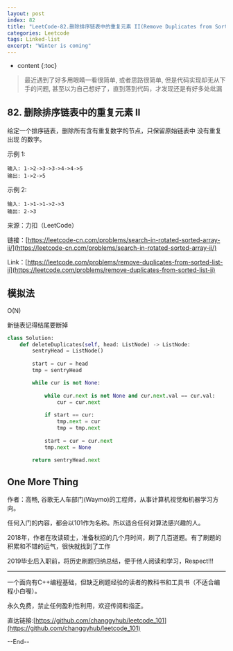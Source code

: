 ```yaml
---
layout: post
index: 82
title: "LeetCode-82.删除排序链表中的重复元素 II(Remove Duplicates from Sorted List II)"
categories: Leetcode
tags: Linked-list
excerpt: "Winter is coming"
---
```


* content
{:toc}

> 最近遇到了好多用眼睛一看很简单, 或者思路很简单, 但是代码实现却无从下手的问题, 甚至以为自己想好了，直到落到代码，才发现还是有好多处纰漏

## 82. 删除排序链表中的重复元素 II

给定一个排序链表，删除所有含有重复数字的节点，只保留原始链表中 没有重复出现 的数字。

示例 1:

```
输入: 1->2->3->3->4->4->5
输出: 1->2->5
```

示例 2:

```
输入: 1->1->1->2->3
输出: 2->3
```

来源：力扣（LeetCode）

链接：[https://leetcode-cn.com/problems/search-in-rotated-sorted-array-ii/](https://leetcode-cn.com/problems/search-in-rotated-sorted-array-ii/)

Link：[https://leetcode.com/problems/remove-duplicates-from-sorted-list-ii](https://leetcode.com/problems/remove-duplicates-from-sorted-list-ii)


## 模拟法

O(N)

新链表记得结尾要断掉

```python
class Solution:
    def deleteDuplicates(self, head: ListNode) -> ListNode:
        sentryHead = ListNode()
        
        start = cur = head
        tmp = sentryHead

        while cur is not None:
            
            while cur.next is not None and cur.next.val == cur.val:
                cur = cur.next
            
            if start == cur:
                tmp.next = cur
                tmp = tmp.next
                
            start = cur = cur.next
            tmp.next = None
        
        return sentryHead.next
```

## One More Thing

作者：高畅, 谷歌无人车部门(Waymo)的工程师，从事计算机视觉和机器学习方向。

任何入门的内容，都会以101作为名称。所以适合任何对算法感兴趣的人。

2018年，作者在攻读硕士，准备秋招的几个月时间，刷了几百道题。有了刷题的积累和不错的运气，很快就找到了工作

2019毕业后入职前，将历史刷题归纳总结，便于他人阅读和学习，Respect!!!

---------------------------------------------------------------------------

一个面向有C++编程基础，但缺乏刷题经验的读者的教科书和工具书（不适合编程小白喔）。

永久免费，禁止任何盈利性利用，欢迎传阅和指正。

直达链接:[https://github.com/changgyhub/leetcode_101](https://github.com/changgyhub/leetcode_101)



--End--
